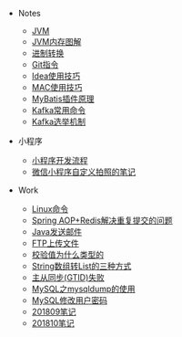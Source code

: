 + Notes
  - [JVM](notes/jvm.md)
  - [JVM内存图解](notes/jvm_memory.md)
  - [进制转换](notes/base_conversion.md)
  - [Git指令](notes/git_operation.md)
  - [Idea使用技巧](notes/idea_skills.md)
  - [MAC使用技巧](notes/mac_skills.md)
  - [MyBatis插件原理](notes/MyBatis插件原理.md)
  - [Kafka常用命令](notes/Kafka常用命令.md)
  - [Kafka选举机制](notes/Kafka选举机制.md)
  
+ 小程序
  - [小程序开发流程](notes/miniprogram/小程序开发流程.md)
  - [微信小程序自定义拍照的笔记](notes/miniprogram/微信小程序自定义拍照的笔记.md)
  
+ Work
  - [Linux命令](notes/linux.md)
  - [Spring AOP+Redis解决重复提交的问题](notes/repeat_submit.md)
  - [Java发送邮件](notes/send_email.md)
  - [FTP上传文件](notes/FTP上传文件.md)
  - [校验值为什么类型的](notes/verify_value.md)
  - [String数组转List的三种方式](notes/String数组转List的三种方式.md)
  - [主从同步(GTID)失败](notes/主从同步(GTID)失败.md)
  - [MySQL之mysqldump的使用](notes/MySQL之mysqldump的使用.md)
  - [MySQL修改用户密码](notes/mysql修改用户密码.md)
  - [201809笔记](notes/201809笔记.md)
  - [201810笔记](notes/201810笔记.md)
  

